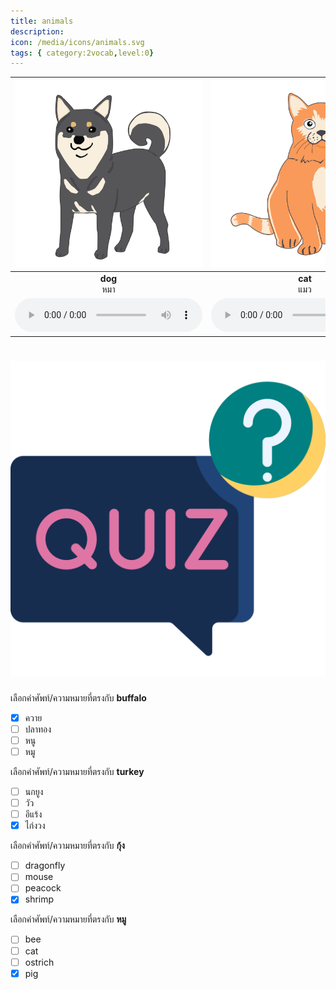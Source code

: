 ```yaml
---
title: animals
description: 
icon: /media/icons/animals.svg
tags: { category:2vocab,level:0}
---
```


<div class="carrousel">


|![](/media/img/animals/dog.svg)|![](/media/img/animals/cat.svg)|![](/media/img/animals/chicken.svg)|![](/media/img/animals/duck.svg)|![](/media/img/animals/bird.svg)|![](/media/img/animals/pig.svg)|![](/media/img/animals/rabbit.svg)|![](/media/img/animals/mouse.svg)|![](/media/img/animals/cow.svg)|![](/media/img/animals/buffalo.svg)|![](/media/img/animals/horse.svg)|![](/media/img/animals/sheep.svg)|![](/media/img/animals/goat.svg)|![](/media/img/animals/elephant.svg)|![](/media/img/animals/fish.svg)|![](/media/img/animals/crab.svg)|![](/media/img/animals/shrimp.svg)|![](/media/img/animals/starfish.svg)|![](/media/img/animals/goldfish.svg)|![](/media/img/animals/butterfly.svg)|![](/media/img/animals/dragonfly.svg)|![](/media/img/animals/bee.svg)|![](/media/img/animals/bat.svg)|![](/media/img/animals/parrot.svg)|![](/media/img/animals/peacock.svg)|![](/media/img/animals/shellfish.svg)|![](/media/img/animals/eagle.svg)|![](/media/img/animals/owl.svg)|![](/media/img/animals/vulture.svg)|![](/media/img/animals/ostrich.svg)|![](/media/img/animals/turkey.svg)|
| :----: | :----: | :----: | :----: | :----: | :----: | :----: | :----: | :----: | :----: | :----: | :----: | :----: | :----: | :----: | :----: | :----: | :----: | :----: | :----: | :----: | :----: | :----: | :----: | :----: | :----: | :----: | :----: | :----: | :----: | :----: |
|**dog**<br>หมา|**cat**<br>แมว|**chicken**<br>ไก่|**duck**<br>เป็ด|**bird**<br>นก|**pig**<br>หมู|**rabbit**<br>กระต่าย|**mouse**<br>หนู|**cow**<br>วัว|**buffalo**<br>ควาย|**horse**<br>ม้า|**sheep**<br>แกะ|**goat**<br>แพะ|**elephant**<br>ช้าง|**fish**<br>ปลา|**crab**<br>ปู|**shrimp**<br>กุ้ง|**starfish**<br>ปลาดาว|**goldfish**<br>ปลาทอง|**butterfly**<br>ผีเสื้อ|**dragonfly**<br>แมลงปอ|**bee**<br>ผึ้ง|**bat**<br>ค้างคาว|**parrot**<br>นกแก้ว|**peacock**<br>นกยูง|**shellfish**<br>หอย|**eagle**<br>นกอินทรี|**owl**<br>นกฮูก|**vulture**<br>อีแร้ง|**ostrich**<br>นกกระจอกเทศ|**turkey**<br>ไก่งวง|
|![](/media/audio/dog.mp3)|![](/media/audio/cat.mp3)|![](/media/audio/chicken.mp3)|![](/media/audio/duck.mp3)|![](/media/audio/bird.mp3)|![](/media/audio/pig.mp3)|![](/media/audio/rabbit.mp3)|![](/media/audio/mouse.mp3)|![](/media/audio/cow.mp3)|![](/media/audio/buffalo.mp3)|![](/media/audio/horse.mp3)|![](/media/audio/sheep.mp3)|![](/media/audio/goat.mp3)|![](/media/audio/elephant.mp3)|![](/media/audio/fish.mp3)|![](/media/audio/crab.mp3)|![](/media/audio/shrimp.mp3)|![](/media/audio/starfish.mp3)|![](/media/audio/goldfish.mp3)|![](/media/audio/butterfly.mp3)|![](/media/audio/dragonfly.mp3)|![](/media/audio/bee.mp3)|![](/media/audio/bat.mp3)|![](/media/audio/parrot.mp3)|![](/media/audio/peacock.mp3)|![](/media/audio/shellfish.mp3)|![](/media/audio/eagle.mp3)|![](/media/audio/owl.mp3)|![](/media/audio/vulture.mp3)|![](/media/audio/ostrich.mp3)|![](/media/audio/turkey.mp3)|

</div>



# ![icon](/media/icons/quiz.svg) 


 เลือกคำศัพท์/ความหมายที่ตรงกับ **buffalo**
 - [x] ควาย
 - [ ] ปลาทอง
 - [ ] หนู
 - [ ] หมู

 เลือกคำศัพท์/ความหมายที่ตรงกับ **turkey**
 - [ ] นกยูง
 - [ ] วัว
 - [ ] อีแร้ง
 - [x] ไก่งวง

 เลือกคำศัพท์/ความหมายที่ตรงกับ **กุ้ง**
 - [ ] dragonfly
 - [ ] mouse
 - [ ] peacock
 - [x] shrimp

 เลือกคำศัพท์/ความหมายที่ตรงกับ **หมู**
 - [ ] bee
 - [ ] cat
 - [ ] ostrich
 - [x] pig
